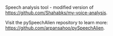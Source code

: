 Speech analysis tool - modified version of https://github.com/Shahabks/my-voice-analysis.

Visit the pySpeechAlien repository to learn more: https://github.com/arpansahoo/pySpeechAlien.
